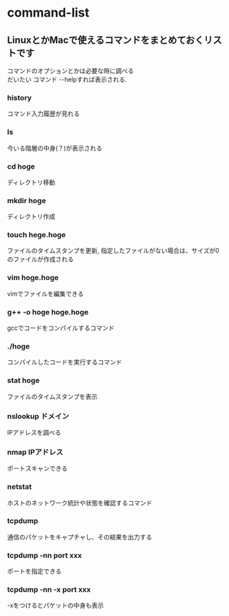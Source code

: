 # command-list

## LinuxとかMacで使えるコマンドをまとめておくリストです

コマンドのオプションとかは必要な時に調べる<br>
だいたい コマンド --helpすれば表示される.<br>

### history
コマンド入力履歴が見れる<br>
### ls
今いる階層の中身(？)が表示される<br>
### cd hoge
ディレクトリ移動<br>
### mkdir hoge
ディレクトリ作成<br>
### touch hege.hoge
ファイルのタイムスタンプを更新, 指定したファイルがない場合は、サイズが0のファイルが作成される<br>
### vim hoge.hoge
vimでファイルを編集できる<br>
### g++ -o hoge hoge.hoge
gccでコードをコンパイルするコマンド<br>
### ./hoge
コンパイルしたコードを実行するコマンド<br>
### stat hoge
ファイルのタイムスタンプを表示<br>
### nslookup ドメイン
IPアドレスを調べる<br>
### nmap IPアドレス
ポートスキャンできる
### netstat
ホストのネットワーク統計や状態を確認するコマンド<br>
### tcpdump
通信のパケットをキャプチャし、その結果を出力する<br>
### tcpdump -nn port xxx
ポートを指定できる<br>
### tcpdump -nn -x port xxx
-xをつけるとパケットの中身も表示<br>
###
